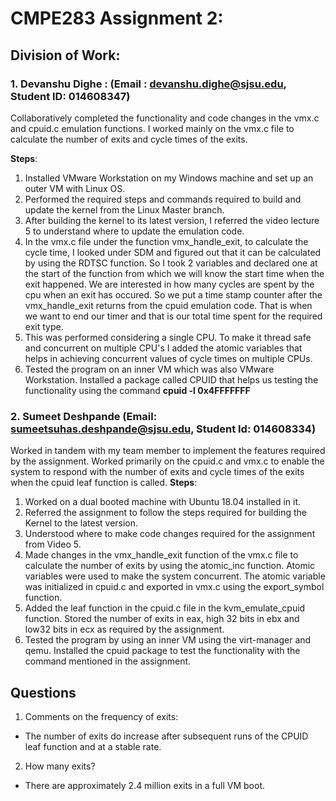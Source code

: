 
# CMPE283 Assignment 2:


## Division of Work:

###   1. Devanshu Dighe : (Email : devanshu.dighe@sjsu.edu, Student ID: 014608347)
Collaboratively completed the functionality and code changes in the vmx.c and cpuid.c emulation functions. I worked mainly on the vmx.c file to calculate the number of exits and cycle times of the exits. 

__Steps__: 
1) Installed VMware Workstation on my Windows machine and set up an outer VM with Linux OS.
2) Performed the required steps and commands required to build and update the kernel from the Linux Master branch.
3) After building the kernel to its latest version, I referred the video lecture 5 to understand where to update the emulation code.
4) In the vmx.c file under the function vmx_handle_exit, to calculate the cycle time, I looked under SDM and figured out that it can be calculated by using the RDTSC function. So I took 2 variables and declared one at the start of the function from which we will know the start time when the exit happened. We are interested in how many cycles are spent by the cpu when an exit has occured. So we put a time stamp counter after the vmx_handle_exit returns from the cpuid emulation code. That is when we want to end our timer and that is our total time spent for the required exit type.
5) This was performed considering a single CPU. To make it thread safe and concurrent on multiple CPU's I added the atomic variables that helps in achieving concurrent values of cycle times on multiple CPUs. 
6) Tested the program on an inner VM which was also VMware Workstation. Installed a package called CPUID that helps us testing the functionality using the command **cpuid -l 0x4FFFFFFF**
             

###   2. Sumeet Deshpande (Email: sumeetsuhas.deshpande@sjsu.edu, Student Id: 014608334)
Worked in tandem with my team member to implement the features required by the assignment. Worked primarily on the cpuid.c and vmx.c to enable the system to respond with the number of exits and cycle times of the exits when the cpuid leaf function is called.
__Steps__:
1) Worked on a dual booted machine with Ubuntu 18.04 installed in it.
2) Referred the assignment to follow the steps required for building the Kernel to the latest version.
3) Understood where to make code changes required for the assignment from Video 5.
4) Made changes in the vmx_handle_exit function of the vmx.c file to calculate the number of exits by using the atomic_inc function. Atomic variables were used to make the system concurrent. The atomic variable was initialized in cpuid.c and exported in vmx.c using the export_symbol function. 
5) Added the leaf function in the cpuid.c file in the kvm_emulate_cpuid function. Stored the number of exits in eax, high 32 bits in ebx and low32 bits in ecx as required by the assignment.
6) Tested the program by using an inner VM using the virt-manager and qemu. Installed the cpuid package to test the functionality with the command mentioned in the assignment.


## Questions
1) Comments on the frequency of exits:
  - The number of exits do increase after subsequent runs of the CPUID leaf function and at a stable rate.
2) How many exits?
  - There are approximately 2.4 million exits in a full VM boot.
